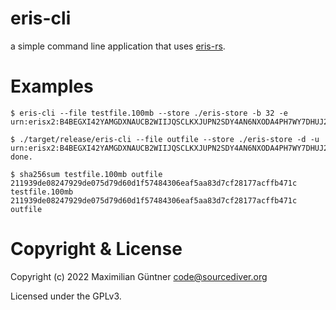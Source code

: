 # eris-cli

a simple command line application that uses [eris-rs](https://github.com/mguentner/eris-rs).

# Examples

```
$ eris-cli --file testfile.100mb --store ./eris-store -b 32 -e
urn:erisx2:B4BEGXI42YAMGDXNAUCB2WIIJQSCLKXJUPN2SDY4AN6NXODA4PH7WY7DHUJ2AI65QKSLXMSLQ42DY64B2ZML7I4YOKP53EOAQCODHCI4IM

$ ./target/release/eris-cli --file outfile --store ./eris-store -d -u urn:erisx2:B4BEGXI42YAMGDXNAUCB2WIIJQSCLKXJUPN2SDY4AN6NXODA4PH7WY7DHUJ2AI65QKSLXMSLQ42DY64B2ZML7I4YOKP53EOAQCODHCI4IM
done.

$ sha256sum testfile.100mb outfile
211939de08247929de075d79d60d1f57484306eaf5aa83d7cf28177acffb471c  testfile.100mb
211939de08247929de075d79d60d1f57484306eaf5aa83d7cf28177acffb471c  outfile
```

# Copyright & License

Copyright (c) 2022 Maximilian Güntner <code@sourcediver.org>

Licensed under the GPLv3.
